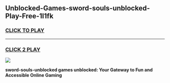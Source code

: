 
## Unblocked-Games-sword-souls-unblocked-Play-Free-1l1fk
<h3>
<a href="https://premium76.site?title=sword-souls-unblocked&ref=19M">CLICK TO PLAY</a></h3>
<hr>

<h3>
<a href="https://premium76.site?title=sword-souls-unblocked&ref=19M">CLICK 2 PLAY</a>
  
</h3>

<a href="https://premium76.site?title=sword-souls-unblocked&ref=19M"><img src="https://clearcache.store/games.png"></a>


**sword-souls-unblocked games unblocked: Your Gateway to Fun and Accessible Online Gaming**
